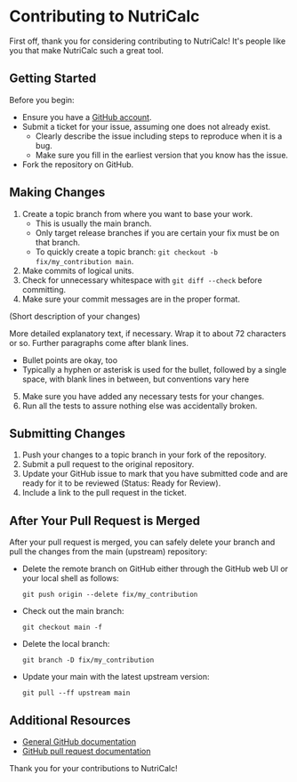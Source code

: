 # Contributing to NutriCalc

First off, thank you for considering contributing to NutriCalc! It's people like you that make NutriCalc such a great tool.

## Getting Started

Before you begin:
- Ensure you have a [GitHub account](https://github.com/signup/free).
- Submit a ticket for your issue, assuming one does not already exist.
  - Clearly describe the issue including steps to reproduce when it is a bug.
  - Make sure you fill in the earliest version that you know has the issue.
- Fork the repository on GitHub.

## Making Changes

1. Create a topic branch from where you want to base your work.
   - This is usually the main branch.
   - Only target release branches if you are certain your fix must be on that branch.
   - To quickly create a topic branch: `git checkout -b fix/my_contribution main`.
2. Make commits of logical units.
3. Check for unnecessary whitespace with `git diff --check` before committing.
4. Make sure your commit messages are in the proper format.

(Short description of your changes)

More detailed explanatory text, if necessary. Wrap it to about 72 characters or so. Further paragraphs come after blank lines.

- Bullet points are okay, too
- Typically a hyphen or asterisk is used for the bullet, followed by a single space, with blank lines in between, but conventions vary here

5. Make sure you have added any necessary tests for your changes.
6. Run all the tests to assure nothing else was accidentally broken.

## Submitting Changes

1. Push your changes to a topic branch in your fork of the repository.
2. Submit a pull request to the original repository.
3. Update your GitHub issue to mark that you have submitted code and are ready for it to be reviewed (Status: Ready for Review).
4. Include a link to the pull request in the ticket.

## After Your Pull Request is Merged

After your pull request is merged, you can safely delete your branch and pull the changes from the main (upstream) repository:

- Delete the remote branch on GitHub either through the GitHub web UI or your local shell as follows:
    ```
    git push origin --delete fix/my_contribution
    ```
- Check out the main branch:
    ```
    git checkout main -f
    ```
- Delete the local branch:
    ```
    git branch -D fix/my_contribution
    ```
- Update your main with the latest upstream version:
    ```
    git pull --ff upstream main
    ```

## Additional Resources

- [General GitHub documentation](https://help.github.com)
- [GitHub pull request documentation](https://help.github.com/articles/about-pull-requests/)

Thank you for your contributions to NutriCalc!
